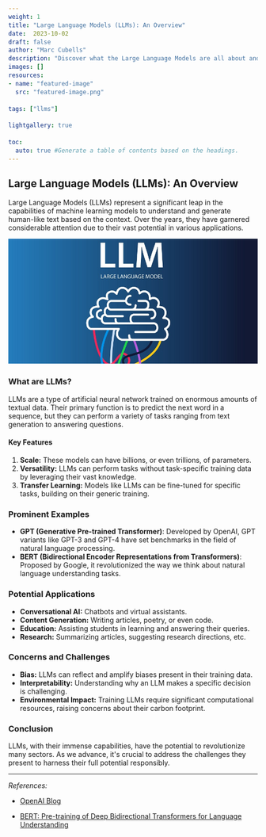 ```yaml
---
weight: 1
title: "Large Language Models (LLMs): An Overview"
date:  2023-10-02
draft: false
author: "Marc Cubells"
description: "Discover what the Large Language Models are all about and the core-concepts behind it."
images: []
resources:
- name: "featured-image"
  src: "featured-image.png"

tags: ["llms"]

lightgallery: true

toc:
  auto: true #Generate a table of contents based on the headings.
---
```


## Large Language Models (LLMs): An Overview

Large Language Models (LLMs) represent a significant leap in the capabilities of machine learning models to understand and generate human-like text based on the context. Over the years, they have garnered considerable attention due to their vast potential in various applications.

![LLMs](LLMs.jpg "LLMs are cool")

### What are LLMs?

LLMs are a type of artificial neural network trained on enormous amounts of textual data. Their primary function is to predict the next word in a sequence, but they can perform a variety of tasks ranging from text generation to answering questions.

#### Key Features

1. **Scale:** These models can have billions, or even trillions, of parameters.
2. **Versatility:** LLMs can perform tasks without task-specific training data by leveraging their vast knowledge.
3. **Transfer Learning:** Models like LLMs can be fine-tuned for specific tasks, building on their generic training.

### Prominent Examples

- **GPT (Generative Pre-trained Transformer)**: Developed by OpenAI, GPT variants like GPT-3 and GPT-4 have set benchmarks in the field of natural language processing.
- **BERT (Bidirectional Encoder Representations from Transformers)**: Proposed by Google, it revolutionized the way we think about natural language understanding tasks.

### Potential Applications

- **Conversational AI:** Chatbots and virtual assistants.
- **Content Generation:** Writing articles, poetry, or even code.
- **Education:** Assisting students in learning and answering their queries.
- **Research:** Summarizing articles, suggesting research directions, etc.

### Concerns and Challenges

- **Bias:** LLMs can reflect and amplify biases present in their training data.
- **Interpretability:** Understanding why an LLM makes a specific decision is challenging.
- **Environmental Impact:** Training LLMs require significant computational resources, raising concerns about their carbon footprint.

### Conclusion

LLMs, with their immense capabilities, have the potential to revolutionize many sectors. As we advance, it's crucial to address the challenges they present to harness their full potential responsibly.

---

_References:_

- [OpenAI Blog](https://www.openai.com/)

- [BERT: Pre-training of Deep Bidirectional Transformers for Language Understanding](https://arxiv.org/abs/1810.04805)
